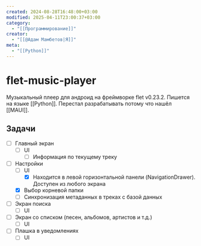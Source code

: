 ```yaml
---
created: 2024-08-28T16:48:00+03:00
modified: 2025-04-11T23:00:37+03:00
category:
  - "[[Программирование]]"
creator:
  - "[[@Адам Мамбетов|Я]]"
meta:
  - "[[Python]]"
---
```


# flet-music-player

Музыкальный плеер для андроид на фреймворке flet v0.23.2. Пишется на языке [[Python]]. Перестал разрабатывать потому что нашёл [[MAUI]].

## Задачи

 - [ ] Главный экран
	 - [ ] UI
		 - [ ] Информация по текущему треку
 - [ ] Настройки
	 - [ ] UI
		 - [x] Находится в левой горизонтальной панели (NavigationDrawer). Доступен из любого экрана
	 - [x] Выбор корневой папки
	 - [ ] Синхронизация метаданных в треках с базой данных
 - [ ] Экран поиска
	 - [ ] UI
 - [ ] Экран со списком (песен, альбомов, артистов и т.д.)
	 - [ ] UI
 - [ ] Плашка в уведомлениях
	 - [ ] UI

